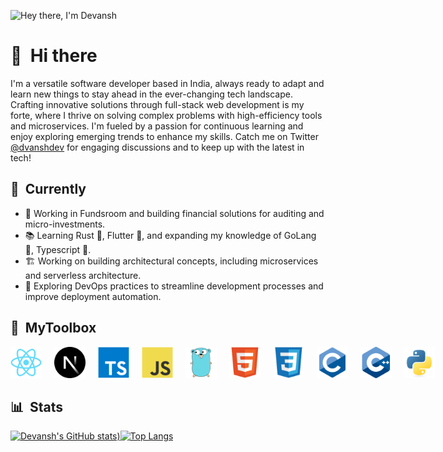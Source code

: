 ![Hey there, I'm Devansh](https://github.com/Crade47/Crade47/raw/master/headerGif.gif)
# 👋 &nbsp;Hi there

I'm a versatile software developer based in India, always ready to adapt and learn new things to stay ahead in the ever-changing tech landscape. Crafting innovative solutions through full-stack web development is my forte, where I thrive on solving complex problems with high-efficiency tools and microservices. I'm fueled by a passion for continuous learning and enjoy exploring emerging trends to enhance my skills. Catch me on Twitter [@dvanshdev](https://twitter.com/dvanshdev) for engaging discussions and to keep up with the latest in tech!

##  🌱 &nbsp;Currently

- 🏢 Working in Fundsroom and building financial solutions for auditing and micro-investments.
- 📚 Learning Rust 🦀, Flutter 🔷, and expanding my knowledge of GoLang 🔵, Typescript 💙.
- 🏗️ Working on building architectural concepts, including microservices and serverless architecture.
- 🚀 Exploring DevOps practices to streamline development processes and improve deployment automation.

## 🧰 &nbsp;MyToolbox
<div style="display: inline-flex;gap: 0.5rem;">
<img src="https://raw.githubusercontent.com/devicons/devicon/master/icons/react/react-original.svg" alt="React" width="50" height="50"/> &nbsp;
<img src="https://raw.githubusercontent.com/devicons/devicon/master/icons/nextjs/nextjs-original.svg" alt="Next.js" width="50" height="50"/> &nbsp;
<img src="https://raw.githubusercontent.com/devicons/devicon/master/icons/typescript/typescript-original.svg" alt="TypeScript" width="50" height="50"/> &nbsp;
<img src="https://raw.githubusercontent.com/devicons/devicon/master/icons/javascript/javascript-original.svg" alt="JavaScript" width="50" height="50"/> &nbsp;
<img src="https://raw.githubusercontent.com/devicons/devicon/master/icons/go/go-original.svg" alt="TypeScript" width="50" height="50"/> &nbsp;
<img src="https://raw.githubusercontent.com/devicons/devicon/master/icons/html5/html5-original.svg" alt="HTML" width="50" height="50"/> &nbsp;
<img src="https://raw.githubusercontent.com/devicons/devicon/master/icons/css3/css3-original.svg" alt="CSS" width="50" height="50"/> &nbsp;
<img src="https://raw.githubusercontent.com/devicons/devicon/master/icons/c/c-original.svg" alt="C" width="50" height="50"/> &nbsp;
<img src="https://raw.githubusercontent.com/devicons/devicon/master/icons/cplusplus/cplusplus-original.svg" alt="C++" width="50" height="50"/> &nbsp;
<img src="https://raw.githubusercontent.com/devicons/devicon/master/icons/python/python-original.svg" alt="Python" width="50" height="50"/>
</div>

## 📊 &nbsp;Stats
[![Devansh's GitHub stats](https://github-readme-stats.vercel.app/api?username=Crade47&count_private=true&bg_color=0d1116&title_color=ce09ec&text_color=a4aacb&icon_color=007ec6))](https://github.com/anuraghazra/github-readme-stats)[![Top Langs](https://github-readme-stats-git-masterrstaa-rickstaa.vercel.app/api/top-langs/?username=Crade47&theme=dark&count_private=true&bg_color=0d1116&title_color=ce09ec&text_color=a4aacb&icon_color=007ec6)](https://github.com/anuraghazra/github-readme-stats)
